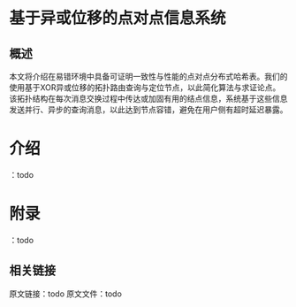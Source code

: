 # 基于异或位移的点对点信息系统

## 概述

本文将介绍在易错环境中具备可证明一致性与性能的点对点分布式哈希表。我们的使用基于XOR异或位移的拓扑路由查询与定位节点，以此简化算法与求证论点。该拓扑结构在每次消息交换过程中传达或加固有用的结点信息，系统基于这些信息发送并行、异步的查询消息，以此达到节点容错，避免在用户侧有超时延迟暴露。

# 介绍
：todo

# 附录

：todo

## 相关链接

原文链接：todo
原文文件：todo
